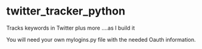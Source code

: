 # twitter_tracker_python
Tracks keywords in Twitter plus more ....as I build it

You will need your own mylogins.py file with the needed Oauth information.

